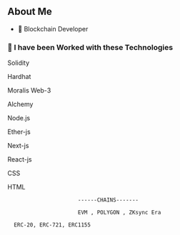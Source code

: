 ## About Me


- 🌱   Blockchain Developer



### 🧰 I have been Worked with these Technologies
Solidity

Hardhat

Moralis Web-3

Alchemy 

Node.js

Ether-js

Next-js

React-js

CSS

HTML

                          ------CHAINS-------
                          
                          EVM , POLYGON , ZKsync Era
                          
      ERC-20, ERC-721, ERC1155                   
















          
